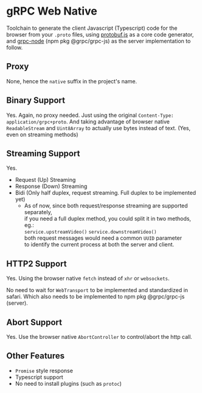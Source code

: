 # gRPC Web Native

Toolchain to generate the client Javascript (Typescript) code for the browser from your `.proto` files, using [protobuf.js](https://github.com/protobufjs/protobuf.js) as a core code generator, and [grpc-node](https://github.com/grpc/grpc-node) (npm pkg @grpc/grpc-js) as the server implementation to follow.

## Proxy

None, hence the `native` suffix in the project's name.

## Binary Support

Yes. Again, no proxy needed. Just using the original `Content-Type: application/grpc+proto`. And taking advantage of browser native `ReadableStream` and `Uint8Array` to actually use bytes instead of text. (Yes, even on streaming methods)

## Streaming Support

Yes.

 - Request (Up) Streaming
 - Response (Down) Streaming
 - Bidi (Only half duplex, request streaming. Full duplex to be implemented yet)  
   - As of now, since both request/response streaming are supported separately,  
   if you need a full duplex method, you could split it in two methods, eg.:  
   `service.upstreamVideo()` `service.downstreamVideo()`  
   both request messages would need a common `UUID` parameter  
   to identify the current process at both the server and client.

## HTTP2 Support

Yes. Using the browser native `fetch` instead of `xhr` or `websockets`.

No need to wait for `WebTransport` to be implemented and standardized in safari. Which also needs to be implemented to npm pkg @grpc/grpc-js (server).

## Abort Support

Yes. Use the browser native `AbortController` to control/abort the http call.

## Other Features

 - `Promise` style response
 - Typescript support
 - No need to install plugins (such as `protoc`)
